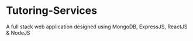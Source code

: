 # Tutoring-Services
A full stack web application designed using MongoDB, ExpressJS, ReactJS & NodeJS

